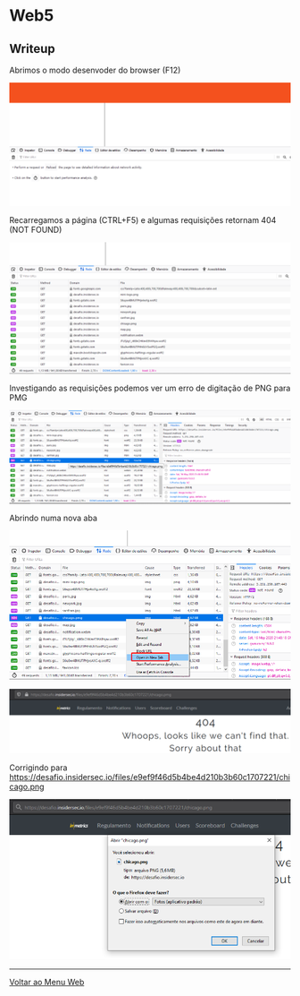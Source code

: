 # Web5

## Writeup

Abrimos o modo desenvoder do browser (F12)


![alt text](https://raw.githubusercontent.com/insidersec/ctf_writeups/master/img/web4-1.png)


Recarregamos a página (CTRL+F5) e algumas requisições retornam 404 (NOT FOUND)


![alt text](https://raw.githubusercontent.com/insidersec/ctf_writeups/master/img/web4-2.png)


Investigando as requisições podemos ver um erro de digitação de PNG para PMG


![alt text](https://raw.githubusercontent.com/insidersec/ctf_writeups/master/img/web4-3.png)


Abrindo numa nova aba


![alt text](https://raw.githubusercontent.com/insidersec/ctf_writeups/master/img/web4-4.png)


![alt text](https://raw.githubusercontent.com/insidersec/ctf_writeups/master/img/web4-5.png)


Corrigindo para https://desafio.insidersec.io/files/e9ef9f46d5b4be4d210b3b60c1707221/chicago.png


![alt text](https://raw.githubusercontent.com/insidersec/ctf_writeups/master/img/web4-6.png)

---

[Voltar ao Menu Web](https://writeup.insidersec.io/web)